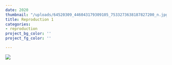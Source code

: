 ```yaml
---
date: 2020
thumbnail: "/uploads/64520309_446043179309105_7533273638187827200_n.jpg"
title: Reproduction 1
categories:
- reproduction
project_bg_color: ''
project_fg_color: ''

---
```

![](https://app.forestry.io/sites/ldzcni2xb8659w/front-matter-media//uploads/64520309_446043179309105_7533273638187827200_n.jpg)
